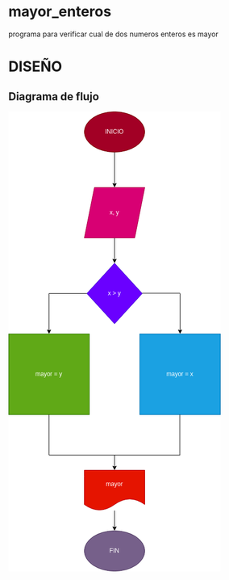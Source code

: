 # mayor_enteros
programa para verificar cual de dos numeros enteros es mayor
# DISEÑO

## Diagrama de flujo

![Diagrama de flujo](diagrama.png "Diagrama de flujo")